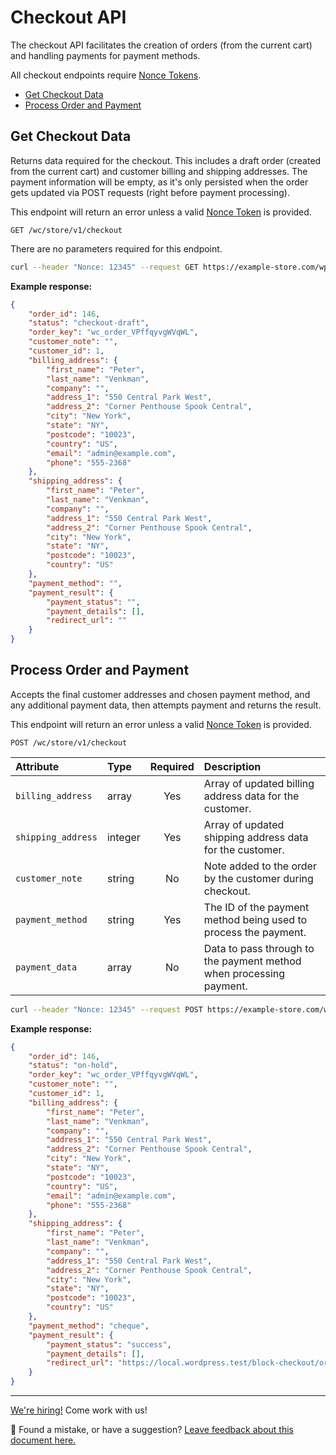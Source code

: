 # Checkout API <!-- omit in toc -->

The checkout API facilitates the creation of orders (from the current cart) and handling payments for payment methods.

All checkout endpoints require [Nonce Tokens](nonce-tokens.md).

-   [Get Checkout Data](#get-checkout-data)
-   [Process Order and Payment](#process-order-and-payment)

## Get Checkout Data

Returns data required for the checkout. This includes a draft order (created from the current cart) and customer billing and shipping addresses. The payment information will be empty, as it's only persisted when the order gets updated via POST requests (right before payment processing).

This endpoint will return an error unless a valid [Nonce Token](nonce-tokens.md) is provided.

```http
GET /wc/store/v1/checkout
```

There are no parameters required for this endpoint.

```sh
curl --header "Nonce: 12345" --request GET https://example-store.com/wp-json/wc/store/v1/checkout
```

**Example response:**

```json
{
	"order_id": 146,
	"status": "checkout-draft",
	"order_key": "wc_order_VPffqyvgWVqWL",
	"customer_note": "",
	"customer_id": 1,
	"billing_address": {
		"first_name": "Peter",
		"last_name": "Venkman",
		"company": "",
		"address_1": "550 Central Park West",
		"address_2": "Corner Penthouse Spook Central",
		"city": "New York",
		"state": "NY",
		"postcode": "10023",
		"country": "US",
		"email": "admin@example.com",
		"phone": "555-2368"
	},
	"shipping_address": {
		"first_name": "Peter",
		"last_name": "Venkman",
		"company": "",
		"address_1": "550 Central Park West",
		"address_2": "Corner Penthouse Spook Central",
		"city": "New York",
		"state": "NY",
		"postcode": "10023",
		"country": "US"
	},
	"payment_method": "",
	"payment_result": {
		"payment_status": "",
		"payment_details": [],
		"redirect_url": ""
	}
}
```

## Process Order and Payment

Accepts the final customer addresses and chosen payment method, and any additional payment data, then attempts payment and
returns the result.

This endpoint will return an error unless a valid [Nonce Token](nonce-tokens.md) is provided.

```http
POST /wc/store/v1/checkout
```

| Attribute          | Type    | Required | Description                                                         |
| :----------------- | :------ | :------: | :------------------------------------------------------------------ |
| `billing_address`  | array   |   Yes    | Array of updated billing address data for the customer.             |
| `shipping_address` | integer |   Yes    | Array of updated shipping address data for the customer.            |
| `customer_note`    | string  |    No    | Note added to the order by the customer during checkout.            |
| `payment_method`   | string  |   Yes    | The ID of the payment method being used to process the payment.     |
| `payment_data`     | array   |    No    | Data to pass through to the payment method when processing payment. |

```sh
curl --header "Nonce: 12345" --request POST https://example-store.com/wp-json/wc/store/v1/checkout?payment_method=paypal&payment_data[0][key]=test-key&payment_data[0][value]=test-value
```

**Example response:**

```json
{
	"order_id": 146,
	"status": "on-hold",
	"order_key": "wc_order_VPffqyvgWVqWL",
	"customer_note": "",
	"customer_id": 1,
	"billing_address": {
		"first_name": "Peter",
		"last_name": "Venkman",
		"company": "",
		"address_1": "550 Central Park West",
		"address_2": "Corner Penthouse Spook Central",
		"city": "New York",
		"state": "NY",
		"postcode": "10023",
		"country": "US",
		"email": "admin@example.com",
		"phone": "555-2368"
	},
	"shipping_address": {
		"first_name": "Peter",
		"last_name": "Venkman",
		"company": "",
		"address_1": "550 Central Park West",
		"address_2": "Corner Penthouse Spook Central",
		"city": "New York",
		"state": "NY",
		"postcode": "10023",
		"country": "US"
	},
	"payment_method": "cheque",
	"payment_result": {
		"payment_status": "success",
		"payment_details": [],
		"redirect_url": "https://local.wordpress.test/block-checkout/order-received/146/?key=wc_order_VPffqyvgWVqWL"
	}
}
```

<!-- FEEDBACK -->

---

[We're hiring!](https://woocommerce.com/careers/) Come work with us!

🐞 Found a mistake, or have a suggestion? [Leave feedback about this document here.](https://github.com/woocommerce/woocommerce-gutenberg-products-block/issues/new?assignees=&labels=type%3A+documentation&template=--doc-feedback.md&title=Feedback%20on%20./src/StoreApi/docs/checkout.md)

<!-- /FEEDBACK -->


